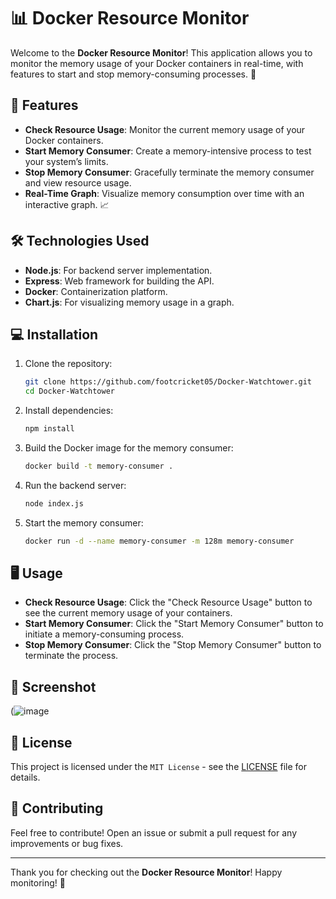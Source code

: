 # 📊 Docker Resource Monitor

Welcome to the **Docker Resource Monitor**! This application allows you to monitor the memory usage of your Docker containers in real-time, with features to start and stop memory-consuming processes. 🌟

## 🚀 Features
- **Check Resource Usage**: Monitor the current memory usage of your Docker containers.
- **Start Memory Consumer**: Create a memory-intensive process to test your system’s limits.
- **Stop Memory Consumer**: Gracefully terminate the memory consumer and view resource usage.
- **Real-Time Graph**: Visualize memory consumption over time with an interactive graph. 📈

## 🛠️ Technologies Used
- **Node.js**: For backend server implementation.
- **Express**: Web framework for building the API.
- **Docker**: Containerization platform.
- **Chart.js**: For visualizing memory usage in a graph.

## 💻 Installation

1. Clone the repository:
   ```bash
   git clone https://github.com/footcricket05/Docker-Watchtower.git
   cd Docker-Watchtower
   ```

2. Install dependencies:
   ```bash
   npm install
   ```

3. Build the Docker image for the memory consumer:
   ```bash
   docker build -t memory-consumer .
   ```

4. Run the backend server:
   ```bash
   node index.js
   ```

5. Start the memory consumer:
   ```bash
   docker run -d --name memory-consumer -m 128m memory-consumer
   ```

## 🖥️ Usage

- **Check Resource Usage**: Click the "Check Resource Usage" button to see the current memory usage of your containers.
- **Start Memory Consumer**: Click the "Start Memory Consumer" button to initiate a memory-consuming process.
- **Stop Memory Consumer**: Click the "Stop Memory Consumer" button to terminate the process.

## 🎨 Screenshot
(![image](https://github.com/user-attachments/assets/7b81c465-01fa-44b1-981b-bfae5121a6de)

## 📄 License
This project is licensed under the `MIT License` - see the [LICENSE](LICENSE) file for details.

## 🙌 Contributing
Feel free to contribute! Open an issue or submit a pull request for any improvements or bug fixes.

---

Thank you for checking out the **Docker Resource Monitor**! Happy monitoring! 🎉
